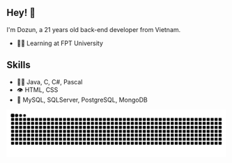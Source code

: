   ## Hey! 👋
I'm Dozun, a 21 years old back-end developer from Vietnam.

- 👨‍💻 Learning at FPT University

## Skills
- 👨‍💻 Java, C, C#, Pascal
- 👁️ HTML, CSS
- 💽 MySQL, SQLServer, PostgreSQL, MongoDB

<picture>
  <source media="(prefers-color-scheme: dark)" srcset="https://github.com/iamdwn/iamdwn/blob/output/github-snake-dark.svg" />
  <source media="(prefers-color-scheme: light)" srcset="https://github.com/iamdwn/iamdwn/blob/output/github-snake.svg" />
  <img alt="github-snake" src="https://github.com/iamdwn/iamdwn/blob/output/github-snake.svg" />
</picture>

